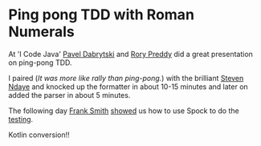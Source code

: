 # Ping pong TDD with Roman Numerals

At 'I Code Java' [Pavel Dabrytski](https://twitter.com/paveldabrytski) and [Rory Preddy](https://twitter.com/rorypreddy) did a great presentation on ping-pong TDD.

I paired (_It was more like rally than ping-pong._) with the brilliant [Steven Ndaye](https://twitter.com/StevenNdaye) and knocked up 
the formatter in about 10-15 minutes and later on added the parser in about 5 minutes.


The following day [Frank Smith](https://twitter.com/OryxGazella) [showed](http://frank.soy/posts/i-code-java-2016.html) us how to use Spock to do the [testing](https://github.com/OryxGazella/pingpongtdd/blob/master/test/RomanConverterSpec.groovy).

Kotlin conversion!!
